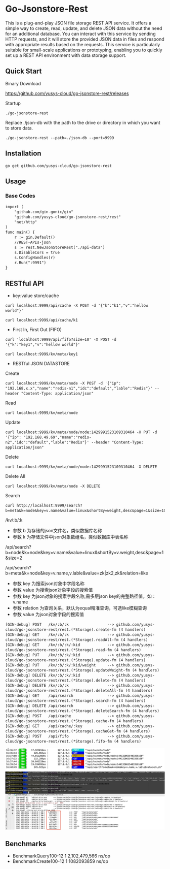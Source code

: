 # Go-Jsonstore-Rest

This is a plug-and-play JSON file storage REST API service. It offers a simple way to create, read, update, and delete 
JSON data without the need for an additional database. You can interact with this service by sending HTTP requests, and 
it will store the provided JSON data in files and respond with appropriate results based on the requests. This service is 
particularly suitable for small-scale applications or prototyping, enabling you to quickly set up a REST API environment with data storage support.

## Quick Start

Binary Download

https://github.com/yusys-cloud/go-jsonstore-rest/releases 

Startup

``` 
./go-jsonstore-rest
```

Replace ./json-db with the path to the drive or directory in which you want to store data.

```
./go-jsonstore-rest --path=./json-db --port=9999 
```
## Installation
``` 
go get github.com/yusys-cloud/go-jsonstore-rest
```
## Usage

### Base Codes
```
import (
	"github.com/gin-gonic/gin"
	"github.com/yusys-cloud/go-jsonstore-rest/rest"
	"net/http"
)
func main() {
	r := gin.Default()
	//REST-APIs-json
	s := rest.NewJsonStoreRest("./api-data")
	s.DisableCors = true
	s.ConfigHandles(r)
	r.Run(":9991")
}
```

## RESTful API
- key:value store/cache
``` 
curl localhost:9999/api/cache -X POST -d '{"k":"k1","v":"hellow world"}'
```
``` 
curl localhost:9999/api/cache/k1
```
- First In, First Out (FIFO)
``` 
curl 'localhost:9999/api/fifo?size=10' -X POST -d '{"k":"key1","v":"hellow world"}'
```
``` 
curl localhost:9999/kv/meta/key1
```
- RESTful JSON DATASTORE

Create
``` 
curl localhost:9999/kv/meta/node -X POST -d '{"ip": "192.168.x.x","name":"redis-n1","idc":"default","lable":"Redis"}' --header "Content-Type: application/json"
```
Read
```
curl localhost:9999/kv/meta/node
```
Update
```
curl localhost:9999/kv/meta/node/node:1429991523109310464 -X PUT -d '{"ip": "192.168.49.69","name":"redis-n2","idc":"default","lable":"Redis"}' --header "Content-Type: application/json"
```
Delete
```
curl localhost:9999/kv/meta/node/node:1429991523109310464 -X DELETE
```
Delete All
```
curl localhost:9999/kv/meta/node -X DELETE
```
Search
```
curl http://localhost:9999/search?b=meta&k=node&key=v.name&value=linux&shortBy=weight,desc&page=1&size=10
```
/kv/:b/:k 
- 参数 b 为存储的json文件名，类似数据库名称
- 参数 k 为存储文件中json对象数组名，类似数据库中表名称

/api/search?b=node&k=node&key=v.name&value=linux&shortBy=v.weight,desc&page=1&size=2

/api/search?b=meta&k=node&key=v.name,v.lable&value=zk|zk2,zk&relation=like

- 参数 key 为搜索json对象中字段名称
- 参数 value 为搜索json对象字段的搜索值
- 参数 key 为json对象的搜索字段名称,需多层json key的完整路径值，如：v.name
- 参数 relation 为查询关系，默认为equal精准查询，可选like模糊查询
- 参数 value 为json对象字段的搜索值

``` 
[GIN-debug] POST   /kv/:b/:k                 --> github.com/yusys-cloud/go-jsonstore-rest/rest.(*Storage).create-fm (4 handlers)
[GIN-debug] GET    /kv/:b/:k                 --> github.com/yusys-cloud/go-jsonstore-rest/rest.(*Storage).readAll-fm (4 handlers)
[GIN-debug] GET    /kv/:b/:k/:kid            --> github.com/yusys-cloud/go-jsonstore-rest/rest.(*Storage).read-fm (4 handlers)
[GIN-debug] PUT    /kv/:b/:k/:kid            --> github.com/yusys-cloud/go-jsonstore-rest/rest.(*Storage).update-fm (4 handlers)
[GIN-debug] PUT    /kv/:b/:k/:kid/weight     --> github.com/yusys-cloud/go-jsonstore-rest/rest.(*Storage).updateWeight-fm (4 handlers)
[GIN-debug] DELETE /kv/:b/:k/:kid            --> github.com/yusys-cloud/go-jsonstore-rest/rest.(*Storage).delete-fm (4 handlers)
[GIN-debug] DELETE /kv/:b/:k                 --> github.com/yusys-cloud/go-jsonstore-rest/rest.(*Storage).deleteAll-fm (4 handlers)
[GIN-debug] GET    /api/search               --> github.com/yusys-cloud/go-jsonstore-rest/rest.(*Storage).search-fm (4 handlers)
[GIN-debug] DELETE /api/search               --> github.com/yusys-cloud/go-jsonstore-rest/rest.(*Storage).deleteSearch-fm (4 handlers)
[GIN-debug] POST   /api/cache                --> github.com/yusys-cloud/go-jsonstore-rest/rest.(*Storage).cache-fm (4 handlers)
[GIN-debug] GET    /api/cache/:key           --> github.com/yusys-cloud/go-jsonstore-rest/rest.(*Storage).cacheGet-fm (4 handlers)
[GIN-debug] POST   /api/fifo                 --> github.com/yusys-cloud/go-jsonstore-rest/rest.(*Storage).fifo-fm (4 handlers)

```
<img width="550px" src="./docs/static/json-rest-crud-costtime.jpg">
<img width="550px" src="./docs/static/crud-time-ms.jpg">

## Benchmarks
- BenchmarkQuery100-12    	       1	2,102,479,566 ns/op
- BenchmarkCreate100-12    	       1	1082093859 ns/op
